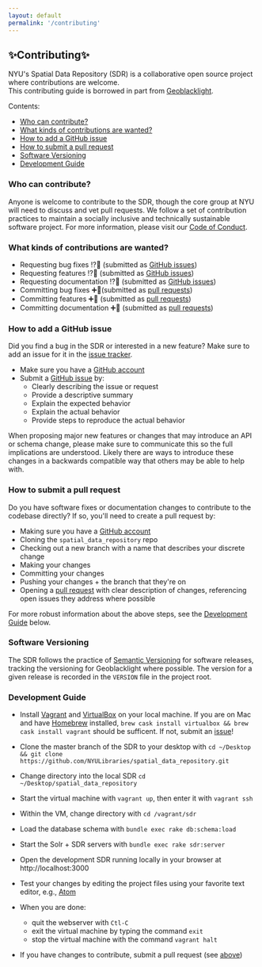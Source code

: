 ```yaml
---
layout: default
permalink: '/contributing'
---
```

## :sparkles:Contributing:sparkles:
NYU's Spatial Data Repository (SDR) is a collaborative open source project where contributions are welcome.  
This contributing guide is borrowed in part from [Geoblacklight](https://github.com/geoblacklight/geoblacklight/blob/master/CONTRIBUTING.md).

Contents:
- [Who can contribute?](#who-can-contribute)
- [What kinds of contributions are wanted?](#what-kinds-of-contributions-are-wanted)
- [How to add a GitHub issue](#how-to-add-a-github-issue)
- [How to submit a pull request](#how-to-submit-a-pull-request)
- [Software Versioning](#software-versioning)
- [Development Guide](#development-guide)


### Who can contribute?
Anyone is welcome to contribute to the SDR, though the core group at NYU will need to discuss and vet pull requests.
We follow a set of contribution practices to maintain a socially inclusive and technically sustainable software project. For more information, please visit our [Code of Conduct](CODE_OF_CONDUCT.md).

### What kinds of contributions are wanted?
- Requesting bug fixes ⁉️🐛 (submitted as [GitHub issues](#adding-github-issues))
- Requesting features ⁉️🎉 (submitted as [GitHub issues](#adding-github-issues))
- Requesting documentation ⁉️📄 (submitted as [GitHub issues](#adding-github-issues))
- Committing bug fixes ➕🐛(submitted as [pull requests](#submitting-pull-requests))
- Committing features ➕🎉 (submitted as [pull requests](#submitting-pull-requests))
- Committing documentation ➕📄 (submitted as [pull requests](#submitting-pull-requests))

### How to add a GitHub issue
Did you find a bug in the SDR or interested in a new feature? Make sure to add an issue for it in the [issue tracker](https://github.com/NYULibraries/spatial_data_repository/issues).

 - Make sure you have a [GitHub account](https://github.com/signup/free)
 - Submit a [GitHub issue](./issues) by:
    - Clearly describing the issue or request
    - Provide a descriptive summary
    - Explain the expected behavior
    - Explain the actual behavior
    - Provide steps to reproduce the actual behavior

When proposing major new features or changes that may introduce an API or schema change, please make sure to communicate this so the full implications are understood.
Likely there are ways to introduce these changes in a backwards compatible way that others may be able to help with.

### How to submit a pull request

Do you have software fixes or documentation changes to contribute to the codebase directly? If so, you'll need to create a pull request by:

 - Making sure you have a [GitHub account](https://github.com/signup/free)
 - Cloning the `spatial_data_repository` repo
 - Checking out a new branch with a name that describes your discrete change
 - Making your changes
 - Committing your changes
 - Pushing your changes + the branch that they're on
 - Opening a [pull request](https://github.com/NYULibraries/spatial_data_repository/pulls) with clear description of changes, referencing open issues they address where possible

For more robust information about the above steps, see the [Development Guide](#development-guide) below.


### Software Versioning
The SDR follows the practice of [Semantic Versioning](https://semver.org/) for software releases, tracking the versioning for Geoblacklight where possible.
The version for a given release is recorded in the `VERSION` file in the project root.

### Development Guide

- Install [Vagrant](https://www.vagrantup.com/) and [VirtualBox](https://www.virtualbox.org/) on your local machine. If you are on Mac and have [Homebrew](https://brew.sh/) installed, `brew cask install virtualbox && brew cask install vagrant` should be sufficent. If not, submit an [issue](https://github.com/NYULibraries/spatial_data_repository/issues)!

- Clone the master branch of the SDR to your desktop with  `cd ~/Desktop && git clone https://github.com/NYULibraries/spatial_data_repository.git`

- Change directory into the local SDR `cd ~/Desktop/spatial_data_repository`

- Start the virtual machine with `vagrant up`, then enter it with `vagrant ssh`

- Within the VM, change directory with `cd /vagrant/sdr`

- Load the database schema with `bundle exec rake db:schema:load`

- Start the Solr + SDR servers with `bundle exec rake sdr:server`
- Open the development SDR running locally in your browser at http://localhost:3000

- Test your changes by editing the project files using your favorite text editor, e.g., [Atom](https://atom.io/)

- When you are done:
  + quit the webserver with `Ctl-C`
  + exit the virtual machine by typing the command `exit`
  + stop the virtual machine with the command `vagrant halt`

- If you have changes to contribute, submit a pull request (see [above](#how-to-submit-a-pull-request))
